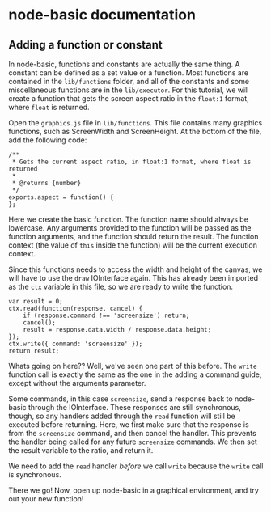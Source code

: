 # node-basic documentation
## Adding a function or constant

In node-basic, functions and constants are actually the same thing. A constant can be defined as a set value or a function. Most functions are contained in the `lib/functions` folder, and all of the constants and some miscellaneous functions are in the `lib/executor`. For this tutorial, we will create a function that gets the screen aspect ratio in the `float:1` format, where `float` is returned.

Open the `graphics.js` file in `lib/functions`. This file contains many graphics functions, such as ScreenWidth and ScreenHeight. At the bottom of the file, add the following code:

	/**
	 * Gets the current aspect ratio, in float:1 format, where float is returned
	 * 
	 * @returns {number}
	 */
	exports.aspect = function() {
	};

Here we create the basic function. The function name should always be lowercase. Any arguments provided to the function will be passed as the function arguments, and the function should return the result. The function context (the value of `this` inside the function) will be the current execution context.

Since this functions needs to access the width and height of the canvas, we will have to use the `draw` IOInterface again. This has already been imported as the `ctx` variable in this file, so we are ready to write the function.

	var result = 0;
	ctx.read(function(response, cancel) {
		if (response.command !== 'screensize') return;
		cancel();
		result = response.data.width / response.data.height;
	});
	ctx.write({ command: 'screensize' });
	return result;

Whats going on here?? Well, we've seen one part of this before. The `write` function call is exactly the same as the one in the adding a command guide, except without the arguments parameter.

Some commands, in this case `screensize`, send a response back to node-basic through the IOInterface. These responses are still synchronous, though, so any handlers added through the `read` function will still be executed before returning. Here, we first make sure that the response is from the `screensize` command, and then cancel the handler. This prevents the handler being called for any future `screensize` commands. We then set the result variable to the ratio, and return it.

We need to add the `read` handler *before* we call `write` because the `write` call is synchronous.

There we go! Now, open up node-basic in a graphical environment, and try out your new function!